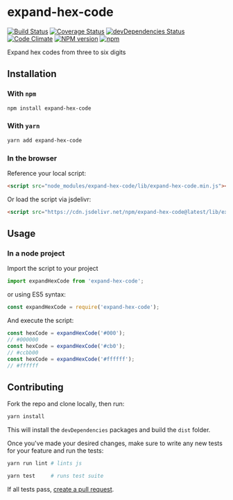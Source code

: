 # expand-hex-code


[![Build Status](https://travis-ci.org/nielse63/expand-hex-code.svg?branch=master)](https://travis-ci.org/nielse63/expand-hex-code)
[![Coverage Status](https://coveralls.io/repos/github/nielse63/expand-hex-code/badge.svg?branch=master)](https://coveralls.io/github/nielse63/expand-hex-code?branch=master)
[![devDependencies Status](https://david-dm.org/nielse63/expand-hex-code/dev-status.svg)](https://david-dm.org/nielse63/expand-hex-code?type=dev)
[![Code Climate](https://codeclimate.com/github/nielse63/expand-hex-code/badges/gpa.svg)](https://codeclimate.com/github/nielse63/expand-hex-code)
[![NPM version](https://badge.fury.io/js/expand-hex-code.svg)](http://badge.fury.io/js/expand-hex-code)
[![npm](https://img.shields.io/npm/dt/expand-hex-code.svg?style=flat-square)](https://www.npmjs.com/package/expand-hex-code)

Expand hex codes from three to six digits

## Installation

### With `npm`

```sh
npm install expand-hex-code
```

### With `yarn`

```sh
yarn add expand-hex-code
```

### In the browser

Reference your local script:

```html
<script src="node_modules/expand-hex-code/lib/expand-hex-code.min.js"></script>
```

Or load the script via jsdelivr:

```html
<script src="https://cdn.jsdelivr.net/npm/expand-hex-code@latest/lib/expand-hex-code.min.js"></script>
```

## Usage

### In a node project

Import the script to your project

```js
import expandHexCode from 'expand-hex-code';
```

or using ES5 syntax:

```js
const expandHexCode = require('expand-hex-code');
```

And execute the script:

```js
const hexCode = expandHexCode('#000');
// #000000
const hexCode = expandHexCode('#cb0');
// #ccbb00
const hexCode = expandHexCode('#ffffff');
// #ffffff
```

## Contributing

Fork the repo and clone locally, then run:

```sh
yarn install
```

This will install the `devDependencies` packages and build the `dist` folder.

Once you've made your desired changes, make sure to write any new tests for
your feature and run the tests:

```sh
yarn run lint # lints js

yarn test     # runs test suite
```

If all tests pass, [create a pull request](https://github.com/nielse63/expand-hex-code/pulls).


